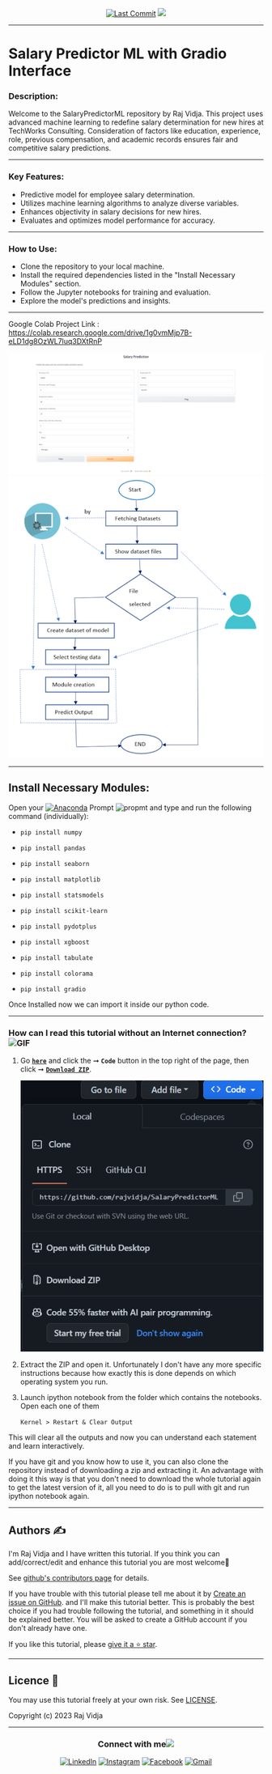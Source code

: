 <p align="center"> 
<a href="https://github.com/rajvidja"><img src="https://img.shields.io/static/v1?logo=github&label=maintainer&message=Raj_Vidja&color=ff3300" alt="Last Commit"/></a> 
<a href="https://hits.seeyoufarm.com"><img src="https://hits.seeyoufarm.com/api/count/incr/badge.svg?url=https%3A%2F%2Fgithub.com%2Frajvidja%2FSalaryPredictorML%2F&count_bg=%231775B6&title_bg=%23555555&icon=python.svg&icon_color=%23E7E7E7&title=hits&edge_flat=false"/></a>
</p> 

---

# Salary Predictor ML with Gradio Interface
### Description:
Welcome to the SalaryPredictorML repository by Raj Vidja. This project uses advanced machine learning to redefine salary determination for new hires at TechWorks Consulting. Consideration of factors like education, experience, role, previous compensation, and academic records ensures fair and competitive salary predictions.

---

### Key Features:
- Predictive model for employee salary determination.
- Utilizes machine learning algorithms to analyze diverse variables.
- Enhances objectivity in salary decisions for new hires.
- Evaluates and optimizes model performance for accuracy.
---
### How to Use: 
- Clone the repository to your local machine.
- Install the required dependencies listed in the "Install Necessary Modules" section.
- Follow the Jupyter notebooks for training and evaluation.
- Explore the model's predictions and insights.
---

Google Colab Project Link : https://colab.research.google.com/drive/1g0vmMjp7B-eLD1dg8OzWL7luq3DXtRnP

<div style="text-align:center">
    <img src="https://github.com/rajvidja/SalaryPredictorML/blob/84d3e9f5a228f6c9240823148bb2f946b4910e0c/Screenshot%202023-11-22%20224438.png" alt="Image 1">
</div>

<div style="text-align:center">
    <img src="https://github.com/rajvidja/SalaryPredictorML/blob/8f880eec106d6f0ff69513e0150a4a79b5b4fc54/Flow%20chart.png" alt="Image 2">
</div>

---


## Install Necessary Modules:

Open your [![Anaconda](https://img.shields.io/badge/Anaconda-342B029.svg?&style=flate&logo=anaconda&logoColor=white)](https://www.anaconda.com/products/individual) Prompt <img alt="propmt" src="https://img.shields.io/badge/-__-000000?style=flat-square&logo=Plex&logoColor=white"> and type and run the following command (individually):

-     pip install numpy
  
-     pip install pandas
  
-     pip install seaborn
    
-     pip install matplotlib
    
-     pip install statsmodels
    
-     pip install scikit-learn
   
-     pip install pydotplus
   
-     pip install xgboost
    
-     pip install tabulate
    
-     pip install colorama
   
-     pip install gradio

Once Installed now we can import it inside our python code.

---

### How can I read this tutorial without an Internet connection? <img alt="GIF" src="https://github.com/TheDudeThatCode/TheDudeThatCode/blob/master/Assets/hmm.gif" width="20vw" />


1. Go [**`here`**](https://github.com/rajvidja/SalaryPredictorML) and click the ➞ **`Code`** button in the top right of the page, then click ➞ [**`Download ZIP`**](https://github.com/rajvidja/SalaryPredictorML/archive/refs/heads/main.zip).

    ![Download ZIP](https://github.com/rajvidja/SalaryPredictorML/blob/ecbde83929d08c93dfccdbd9693d1f13fe7594c7/share.png)

2. Extract the ZIP and open it. Unfortunately I don't have any more specific instructions because how exactly this is done depends on which operating system you run.
    
3. Launch ipython notebook from the folder which contains the notebooks. Open each one of them
  
    `Kernel > Restart & Clear Output`
    
This will clear all the outputs and now you can understand each statement and learn interactively.

If you have git and you know how to use it, you can also clone the repository instead of downloading a zip and extracting it. An advantage with doing it this way is that you don't need to download the whole tutorial again to get the latest version of it, all you need to do is to pull with git and run ipython notebook again.

---

## Authors ✍️

I'm Raj Vidja and I have written this tutorial. If you think you can add/correct/edit and enhance this tutorial you are most welcome🙏

See [github's contributors page](https://github.com/rajvidja/SalaryPredictorML/graphs/contributors) for details.

If you have trouble with this tutorial please tell me about it by [Create an issue on GitHub](https://github.com/rajvidja/SalaryPredictorML/issues/new). and I'll make this tutorial better. This is probably the best choice if you had trouble following the tutorial, and something in it should be explained better. You will be asked to create a GitHub account if you don't already have one.

If you like this tutorial, please [give it a ⭐ star](https://github.com/rajvidja/SalaryPredictorML).

---

## Licence 📜

You may use this tutorial freely at your own risk. See [LICENSE](https://github.com/rajvidja/SalaryPredictorML/blob/fc109e935cf9717e178c15a3986c62bda9b1cbb6/LICENSE).

Copyright (c) 2023 Raj Vidja

---

<div align="center">
<h3> Connect with me<a href="https://gifyu.com/image/Zy2f"><img src="https://github.com/milaan9/milaan9/blob/main/Handshake.gif" width="50px"></a>
</h3> 
<p align="center">
    <a href="https://www.linkedin.com/in/raj-vidja-23b64822b/" target="_blank"><img alt="LinkedIn" width="25px" src="https://github.com/TheDudeThatCode/TheDudeThatCode/blob/master/Assets/Linkedin.svg"></a>
    <a href="https://www.instagram.com/_rajvidja" target="_blank"><img alt="Instagram" width="25px" src="https://github.com/TheDudeThatCode/TheDudeThatCode/blob/master/Assets/Instagram.svg"></a>
    <a href="https://www.facebook.com/rajvidja01" target="_blank"><img alt="Facebook" width="25px" src="https://upload.wikimedia.org/wikipedia/commons/5/51/Facebook_f_logo_%282019%29.svg"></a>
    <a href="vidjaraj1@gmail.com" target="_blank"><img alt="Gmail" width="25px" src="https://github.com/TheDudeThatCode/TheDudeThatCode/blob/master/Assets/Gmail.svg"></a> 
</p> 
